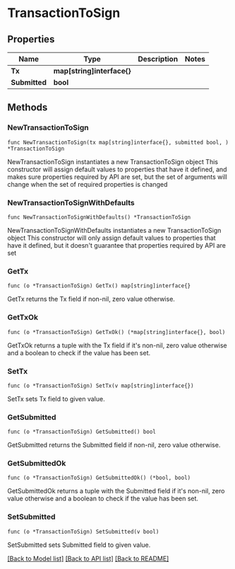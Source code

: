 # TransactionToSign

## Properties

Name | Type | Description | Notes
------------ | ------------- | ------------- | -------------
**Tx** | **map[string]interface{}** |  | 
**Submitted** | **bool** |  | 

## Methods

### NewTransactionToSign

`func NewTransactionToSign(tx map[string]interface{}, submitted bool, ) *TransactionToSign`

NewTransactionToSign instantiates a new TransactionToSign object
This constructor will assign default values to properties that have it defined,
and makes sure properties required by API are set, but the set of arguments
will change when the set of required properties is changed

### NewTransactionToSignWithDefaults

`func NewTransactionToSignWithDefaults() *TransactionToSign`

NewTransactionToSignWithDefaults instantiates a new TransactionToSign object
This constructor will only assign default values to properties that have it defined,
but it doesn't guarantee that properties required by API are set

### GetTx

`func (o *TransactionToSign) GetTx() map[string]interface{}`

GetTx returns the Tx field if non-nil, zero value otherwise.

### GetTxOk

`func (o *TransactionToSign) GetTxOk() (*map[string]interface{}, bool)`

GetTxOk returns a tuple with the Tx field if it's non-nil, zero value otherwise
and a boolean to check if the value has been set.

### SetTx

`func (o *TransactionToSign) SetTx(v map[string]interface{})`

SetTx sets Tx field to given value.


### GetSubmitted

`func (o *TransactionToSign) GetSubmitted() bool`

GetSubmitted returns the Submitted field if non-nil, zero value otherwise.

### GetSubmittedOk

`func (o *TransactionToSign) GetSubmittedOk() (*bool, bool)`

GetSubmittedOk returns a tuple with the Submitted field if it's non-nil, zero value otherwise
and a boolean to check if the value has been set.

### SetSubmitted

`func (o *TransactionToSign) SetSubmitted(v bool)`

SetSubmitted sets Submitted field to given value.



[[Back to Model list]](../README.md#documentation-for-models) [[Back to API list]](../README.md#documentation-for-api-endpoints) [[Back to README]](../README.md)


